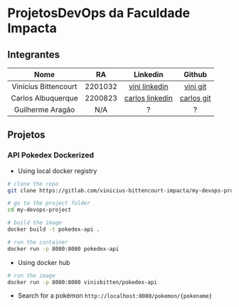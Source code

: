 # ProjetosDevOps da Faculdade Impacta

## Integrantes

| Nome | RA | Linkedin | Github |
|:---:|:---:|:---:|:---:|
| Vinícius Bittencourt | 2201032 | [vini linkedin](https://www.linkedin.com/in/vin%C3%ADcius-bittencourt-b98386236/) | [vini git](github.com/vinisbitten) |
|Carlos Albuquerque | 2200823 | [carlos linkedin](https://www.linkedin.com/in/carlos-albuquerque-639611162/) | [carlos git](https://github.com/CarlosAlbuquerque) |
| Guilherme Aragão | N/A | ? | ? |

## Projetos

### API Pokedex Dockerized

- Using local docker registry

```bash
# clone the repo
git clone https://gitlab.com/vinicius-bittencourt-impacta/my-devops-project.git

# go to the project folder
cd my-devops-project

# build the image
docker build -t pokedex-api .

# run the container
docker run -p 8080:8080 pokedex-api
```

- Using docker hub

```bash
# run the image
docker run -p 8080:8080 vinisbitten/pokedex-api
```

- Search for a pokémon
```http://localhost:8080/pokemon/{pokename}```
